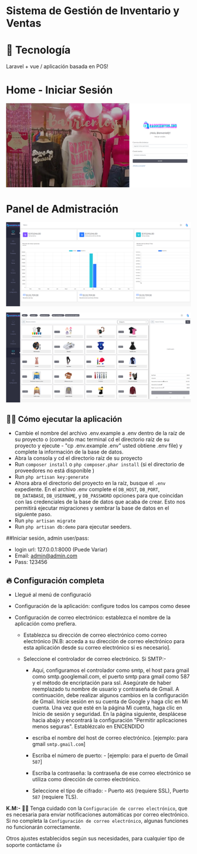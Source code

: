 # Sistema de Gestión de Inventario y Ventas

# 🚀 Tecnología
Laravel + vue / aplicación basada en POS!

# Home - Iniciar Sesión

![Home](https://github.com/ingkilber/Sist-Barrientos-Laravel-VueJS/blob/main/public/images/Capture/inicio.png)

# Panel de Admistración

![dashboard](https://github.com/ingkilber/Sist-Barrientos-Laravel-VueJS/blob/main/public/images/Capture/Panel-de-Administracion.png)

![dashboard](https://github.com/ingkilber/Sist-Barrientos-Laravel-VueJS/blob/main/public/images/Capture/Panel-de-Administracion2.png)

## ✋🏻 Cómo ejecutar la aplicación

* Cambie el nombre del archivo .env.example a .env dentro de la raíz de su proyecto o (comando mac terminal cd el directorio raíz de su proyecto y ejecute - "cp .env.example .env" usted obtiene .env file) y complete la información de la base de datos.
* Abra la consola y cd el directorio raíz de su proyecto
* Run `composer install` o `php composer.phar install` (si el directorio de proveedores no está disponible )
* Run `php artisan key:generate`
* Ahora abra el directorio del proyecto en la raíz, busque el `.env` expediente. En el archivo .env complete el `DB_HOST`, `DB_PORT`, `DB_DATABASE`, `DB_USERNAME`, y `DB_PASSWORD` opciones para que coincidan con las credenciales de la base de datos que acaba de crear. Esto nos permitirá ejecutar migraciones y sembrar la base de datos en el siguiente paso.
* Run `php artisan migrate`
* Run `php artisan db:demo` para ejecutar seeders.

##Iniciar sesión, admin user/pass:
* login url: 127.0.0.1:8000 (Puede Variar)
* Email: admin@admin.com
* Pass: 123456

## 🔥 Configuración completa
* Llegué al menú de configuració
* Configuración de la aplicación: configure todos los campos como desee
* Configuración de correo electrónico: establezca el nombre de la aplicación como prefiera.
  
  - Establezca su dirección de correo electrónico como correo electrónico [N.B: acceda a su dirección de correo electrónico para esta aplicación desde su correo electrónico si es necesario].
  
  - Seleccione el controlador de correo electrónico. Si SMTP:- 
  
    - Aquí, configuramos el controlador como smtp, el host para gmail como smtp.googlemail.com, el puerto smtp para gmail como 587 y el método de encriptación para ssl. Asegúrate de haber reemplazado tu nombre de usuario y contraseña de Gmail. A continuación, debe realizar algunos cambios en la configuración de Gmail. Inicie sesión en su cuenta de Google y haga clic en Mi cuenta. Una vez que esté en la página Mi cuenta, haga clic en Inicio de sesión y seguridad. En la página siguiente, desplácese hacia abajo y encontrará la configuración "Permitir aplicaciones menos seguras". Establézcalo en ENCENDIDO
    
    - escriba el nombre del host de correo electrónico. [ejemplo: para gmail `smtp.gmail.com`]
  
    - Escriba el número de puerto: - [ejemplo: para el puerto de Gmail `587`]
    
    - Escriba la contraseña: la contraseña de ese correo electrónico se utiliza como dirección de correo electrónico.

    - Seleccione el tipo de cifrado: - Puerto `465` (requiere SSL), Puerto `587` (requiere TLS).
                                                
**K.M:-** ✋🏻 Tenga cuidado con la `Configuración de correo electrónico`, que es necesaria para enviar notificaciones automáticas por correo electrónico. Si no completa la `Configuración de correo electrónico`, algunas funciones no funcionarán correctamente.

Otros ajustes establecidos según sus necesidades, para cualquier tipo de soporte contáctame 👍 
